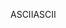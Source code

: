 <span data-ttu-id="a6241-101">ASCII</span><span class="sxs-lookup"><span data-stu-id="a6241-101">ASCII</span></span>